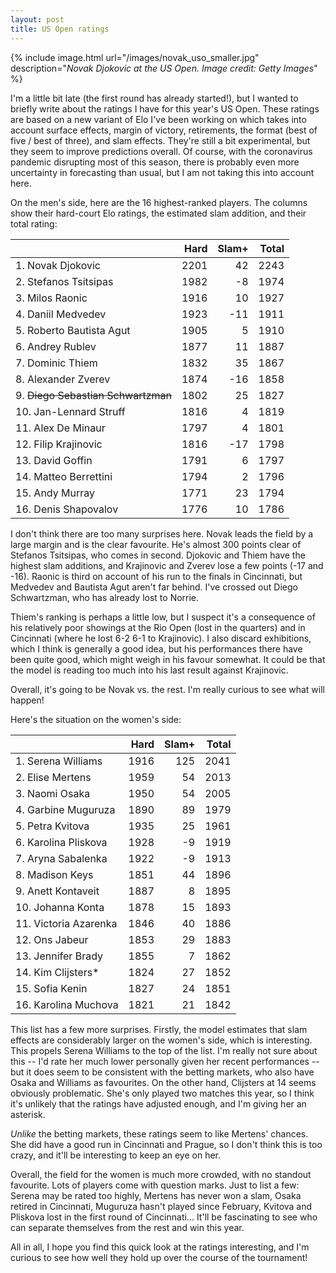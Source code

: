 ```yaml
---
layout: post
title: US Open ratings
---
```


{% include image.html url="/images/novak_uso_smaller.jpg" description="<i>Novak Djokovic
at the US Open. Image credit: Getty Images</i>" %}

I'm a little bit late (the first round has already started!), but I wanted to briefly write about the ratings I have for this year's US Open. These ratings are based on a new variant of Elo I've been working on which takes into account surface effects, margin of victory, retirements, the format (best of five / best of three), and slam effects. They're still a bit experimental, but they seem to improve predictions overall. Of course, with the coronavirus pandemic disrupting most of this season, there is probably even more uncertainty in forecasting than usual, but I am not taking this into account here.

On the men's side, here are the 16 highest-ranked players. The columns show their hard-court Elo ratings, the estimated slam addition, and their total rating:

|                             |   Hard |   Slam+ |   Total |
|:----------------------------|-------:|--------:|--------:|
| 1.  Novak Djokovic              |   2201 |      42 |    2243 |
| 2.  Stefanos Tsitsipas          |   1982 |      -8 |    1974 |
| 3.  Milos Raonic                |   1916 |      10 |    1927 |
| 4.  Daniil Medvedev             |   1923 |     -11 |    1911 |
| 5.  Roberto Bautista Agut       |   1905 |       5 |    1910 |
| 6.  Andrey Rublev               |   1877 |      11 |    1887 |
| 7.  Dominic Thiem               |   1832 |      35 |    1867 |
| 8.  Alexander Zverev            |   1874 |     -16 |    1858 |
| 9.  <s>Diego Sebastian Schwartzman</s> |   1802 |      25 |    1827 |
| 10. Jan-Lennard Struff          |   1816 |       4 |    1819 |
| 11. Alex De Minaur              |   1797 |       4 |    1801 |
| 12. Filip Krajinovic            |   1816 |     -17 |    1798 |
| 13. David Goffin                |   1791 |       6 |    1797 |
| 14. Matteo Berrettini           |   1794 |       2 |    1796 |
| 15. Andy Murray                 |   1771 |      23 |    1794 |
| 16. Denis Shapovalov            |   1776 |      10 |    1786 |

I don't think there are too many surprises here. Novak leads the field by a large margin and is the clear favourite. He's almost 300 points clear of Stefanos Tsitsipas, who comes in second. Djokovic and Thiem have the highest slam additions, and Krajinovic and Zverev lose a few points (-17 and -16). Raonic is third on account of his run to the finals in Cincinnati, but Medvedev and Bautista Agut aren't far behind. I've crossed out Diego Schwartzman, who has already lost to Norrie.

Thiem's ranking is perhaps a little low, but I suspect it's a consequence of his relatively poor showings at the Rio Open (lost in the quarters) and in Cincinnati (where he lost 6-2 6-1 to Krajinovic). I also discard exhibitions, which I think is generally a good idea, but his performances there have been quite good, which might weigh in his favour somewhat. It could be that the model is reading too much into his last result against Krajinovic.

Overall, it's going to be Novak vs. the rest. I'm really curious to see what will happen!

Here's the situation on the women's side:

|                   |   Hard |   Slam+ |   Total |
|:------------------|-------:|--------:|--------:|
| 1.  Serena Williams   |   1916 |     125 |    2041 |
| 2.  Elise Mertens     |   1959 |      54 |    2013 |
| 3.  Naomi Osaka       |   1950 |      54 |    2005 |
| 4.  Garbine Muguruza  |   1890 |      89 |    1979 |
| 5.  Petra Kvitova     |   1935 |      25 |    1961 |
| 6.  Karolina Pliskova |   1928 |      -9 |    1919 |
| 7.  Aryna Sabalenka   |   1922 |      -9 |    1913 |
| 8.  Madison Keys      |   1851 |      44 |    1896 |
| 9.  Anett Kontaveit   |   1887 |       8 |    1895 |
| 10. Johanna Konta     |   1878 |      15 |    1893 |
| 11. Victoria Azarenka |   1846 |      40 |    1886 |
| 12. Ons Jabeur        |   1853 |      29 |    1883 |
| 13. Jennifer Brady    |   1855 |       7 |    1862 |
| 14. Kim Clijsters*    |   1824 |      27 |    1852 |
| 15. Sofia Kenin       |   1827 |      24 |    1851 |
| 16. Karolina Muchova  |   1821 |      21 |    1842 |

This list has a few more surprises. Firstly, the model estimates that slam effects are considerably larger on the women's side, which is interesting. This propels Serena Williams to the top of the list. I'm really not sure about this -- I'd rate her much lower personally given her recent performances -- but it does seem to be consistent with the betting markets, who also have Osaka and Williams as favourites. On the other hand, Clijsters at 14 seems obviously problematic. She's only played two matches this year, so I think it's unlikely that the ratings have adjusted enough, and I'm giving her an asterisk.

_Unlike_ the betting markets, these ratings seem to like Mertens' chances. She did have a good run in Cincinnati and Prague, so I don't think this is too crazy, and it'll be interesting to keep an eye on her.

Overall, the field for the women is much more crowded, with no standout favourite. Lots of players come with question marks. Just to list a few: Serena may be rated too highly, Mertens has never won a slam, Osaka retired in Cincinnati, Muguruza hasn't played since February, Kvitova and Pliskova lost in the first round of Cincinnati... It'll be fascinating to see who can separate themselves from the rest and win this year.

All in all, I hope you find this quick look at the ratings interesting, and I'm curious to see how well they hold up over the course of the tournament!
